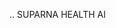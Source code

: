 .. SUPARNA HEALTH AI

<!---
adminsuparnahealthai/adminsuparnahealthai is a ✨ special ✨ repository because its `README.md` (this file) appears on your GitHub profile.
You can click the Preview link to take a look at your changes.
--->
